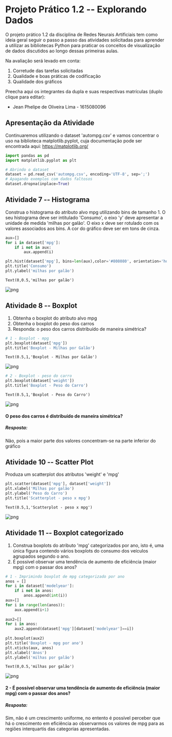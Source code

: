 
# Projeto Prático 1.2 -- Explorando Dados

O projeto prático 1.2 da disciplina de Redes Neurais Artificiais tem como ideia geral seguir o passo a passo das atividades solicitadas para aprender a utilizar as bibliotecas Python para praticar os conceitos de visualização de dados discutidos ao longo dessas primeiras aulas.

Na avaliação será levado em conta:
1. Corretude das tarefas solicitadas
2. Qualidade e boas práticas de codificação
3. Qualidade dos gráficos


Preecha aqui os integrantes da dupla e suas respectivas matrículas (duplo clique para editar):
- Jean Phelipe de Oliveira Lima - 1615080096

## Apresentação da Atividade

Continuaremos utilizando o dataset 'autompg.csv' e vamos concentrar o uso na biblioteca matplotlib.pyplot, cuja documentação pode ser encontrada aqui: https://matplotlib.org/


```python
import pandas as pd
import matplotlib.pyplot as plt
```


```python
# Abrindo o dataset
dataset = pd.read_csv('autompg.csv', encoding='UTF-8', sep=';')
# Apagando exemplos com dados faltosos
dataset.dropna(inplace=True)
```

## Atividade 7 -- Histograma

Construa o histograma do atributo alvo mpg utilizando bins de tamanho 1. O seu histograma deve ser intitulado 'Consumo', o eixo 'y' deve apresentar a unidade de medida 'milhas por galão'. O eixo x deve ser rotulado com os valores associados aos bins. A cor do gráfico deve ser em tons de cinza.


```python
aux=[]
for i in dataset['mpg']:
    if i not in aux:
        aux.append(i)

plt.hist(dataset['mpg'], bins=len(aux),color='#808080', orientation='horizontal')
plt.title('Consumo')
plt.ylabel('milhas por galão')
```




    Text(0,0.5,'milhas por galão')




![png](Projeto%20Pra%CC%81tico%20%231.2%20--%20Visualizando%20dados_files/Projeto%20Pra%CC%81tico%20%231.2%20--%20Visualizando%20dados_4_1.png)


## Atividade 8 -- Boxplot

1. Obtenha o boxplot do atributo alvo mpg
2. Obtenha o boxplot do peso dos carros
3. Responda: o peso dos carros distribuído de maneira simétrica?


```python
# 1 - Boxplot - mpg
plt.boxplot(dataset['mpg'])
plt.title('Boxplot - Milhas por Galão')
```




    Text(0.5,1,'Boxplot - Milhas por Galão')




![png](Projeto%20Pra%CC%81tico%20%231.2%20--%20Visualizando%20dados_files/Projeto%20Pra%CC%81tico%20%231.2%20--%20Visualizando%20dados_6_1.png)



```python
# 2 - Boxplot - peso do carro
plt.boxplot(dataset['weight'])
plt.title('Boxplot - Peso do Carro')
```




    Text(0.5,1,'Boxplot - Peso do Carro')




![png](Projeto%20Pra%CC%81tico%20%231.2%20--%20Visualizando%20dados_files/Projeto%20Pra%CC%81tico%20%231.2%20--%20Visualizando%20dados_7_1.png)


#### O peso dos carros é distribuído de maneira simétrica?
##### Resposta:
Não, pois a maior parte dos valores concentram-se na parte inferior do gráfico

## Atividade 10 -- Scatter Plot

Produza um scatterplot dos atributos 'weight' e 'mpg'


```python
plt.scatter(dataset['mpg'], dataset['weight'])
plt.xlabel('Milhas por galão')
plt.ylabel('Peso do Carro')
plt.title('Scatterplot - peso x mpg')
```




    Text(0.5,1,'Scatterplot - peso x mpg')




![png](Projeto%20Pra%CC%81tico%20%231.2%20--%20Visualizando%20dados_files/Projeto%20Pra%CC%81tico%20%231.2%20--%20Visualizando%20dados_10_1.png)


## Atividade 11 -- Boxplot categorizado

1. Construa boxplots do atributo 'mpg' categorizados por ano, isto é, uma única figura contendo vários boxplots do consumo dos veículos agrupados segundo o ano.
2. É possível observar uma tendência de aumento de eficiência (maior mpg) com o passar dos anos?


```python
# 1 - Imprimindo boxplot de mpg categorizado por ano
anos = []
for i in dataset['modelyear']:
    if i not in anos:
        anos.append(int(i))
aux=[]
for i in range(len(anos)):
    aux.append(i+1) 
    
aux2=[]
for i in anos:
    aux2.append(dataset['mpg'][dataset['modelyear']==i])
    
plt.boxplot(aux2)
plt.title('Boxplot - mpg por ano')
plt.xticks(aux, anos)
plt.xlabel('Anos')
plt.ylabel('milhas por galão')
```




    Text(0,0.5,'milhas por galão')




![png](Projeto%20Pra%CC%81tico%20%231.2%20--%20Visualizando%20dados_files/Projeto%20Pra%CC%81tico%20%231.2%20--%20Visualizando%20dados_12_1.png)


#### 2 - É possível observar uma tendência de aumento de eficiência (maior mpg) com o passar dos anos?
##### Resposta:
Sim, não é um crescimento uniforme, no entento é possível perceber que há o crescimento em eficiência ao observarmos os valores de mpg para as regiões interquartis das categorias apresentadas.
